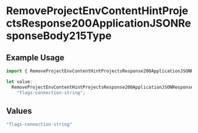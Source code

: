 # RemoveProjectEnvContentHintProjectsResponse200ApplicationJSONResponseBody215Type

## Example Usage

```typescript
import { RemoveProjectEnvContentHintProjectsResponse200ApplicationJSONResponseBody215Type } from "@vercel/sdk/models/removeprojectenvop.js";

let value:
  RemoveProjectEnvContentHintProjectsResponse200ApplicationJSONResponseBody215Type =
    "flags-connection-string";
```

## Values

```typescript
"flags-connection-string"
```